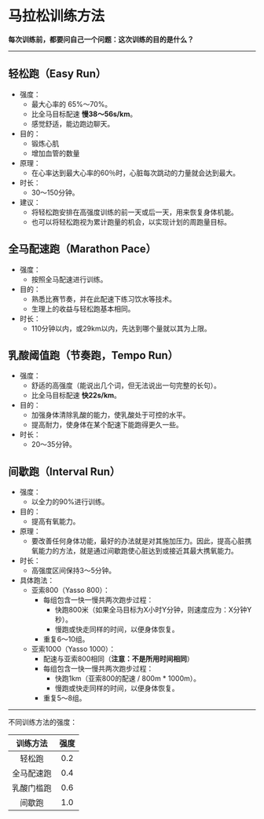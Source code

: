# 马拉松训练方法

**每次训练前，都要问自己一个问题：这次训练的目的是什么？**

---

## 轻松跑（Easy Run）

* 强度：
	* 最大心率的 65%～70%。
	* 比全马目标配速 **慢38～56s/km**。
	* 感觉舒适，能边跑边聊天。
* 目的：
	* 锻炼心肌
	* 增加血管的数量
* 原理：
	* 在心率达到最大心率的60％时，心脏每次跳动的力量就会达到最大。
* 时长：
	* 30～150分钟。
* 建议：
	* 将轻松跑安排在高强度训练的前一天或后一天，用来恢复身体机能。
	* 也可以将轻松跑视为累计跑量的机会，以实现计划的周跑量目标。

## 全马配速跑（Marathon Pace）

* 强度：
	* 按照全马配速进行训练。
* 目的：
	* 熟悉比赛节奏，并在此配速下练习饮水等技术。
	* 生理上的收益与轻松跑基本相同。
* 时长：
	* 110分钟以内，或29km以内，先达到哪个量就以其为上限。

## 乳酸阈值跑（节奏跑，Tempo Run）

* 强度：
	* 舒适的高强度（能说出几个词，但无法说出一句完整的长句）。
	* 比全马目标配速 **快22s/km**。
* 目的：
	* 加强身体清除乳酸的能力，使乳酸处于可控的水平。
	* 提高耐力，使身体在某个配速下能跑得更久一些。
* 时长：
	* 20～35分钟。

## 间歇跑（Interval Run）

* 强度：
	* 以全力的90%进行训练。
* 目的：
	* 提高有氧能力。
* 原理：
	* 要改善任何身体功能，最好的办法就是对其施加压力。因此，提高心脏携氧能力的方法，就是通过间歇跑使心脏达到或接近其最大携氧能力。
* 时长：
	* 高强度区间保持3～5分钟。
* 具体跑法：
	* 亚索800（Yasso 800）：
		* 每组包含一快一慢共两次跑步过程：
			* 快跑800米（如果全马目标为X小时Y分钟，则速度应为：X分钟Y秒）。
			* 慢跑或快走同样的时间，以便身体恢复。
		* 重复6～10组。
	* 亚索1000（Yasso 1000）：
		* 配速与亚索800相同（**注意：不是所用时间相同**）
		* 每组包含一快一慢共两次跑步过程：
			* 快跑1km（亚索800的配速 / 800m * 1000m）。
			* 慢跑或快走同样的时间，以便身体恢复。
		* 重复5～8组。

---

不同训练方法的强度：

| 训练方法 | 强度 |
| :--: | :--: |
| 轻松跑 | 0.2 |
| 全马配速跑 | 0.4 |
| 乳酸门槛跑 | 0.6 |
| 间歇跑 | 1.0 |